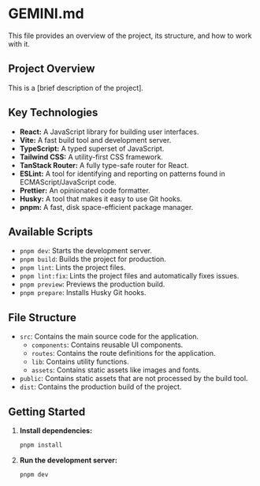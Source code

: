 # GEMINI.md

This file provides an overview of the project, its structure, and how to work with it.

## Project Overview

This is a [brief description of the project].

## Key Technologies

- **React:** A JavaScript library for building user interfaces.
- **Vite:** A fast build tool and development server.
- **TypeScript:** A typed superset of JavaScript.
- **Tailwind CSS:** A utility-first CSS framework.
- **TanStack Router:** A fully type-safe router for React.
- **ESLint:** A tool for identifying and reporting on patterns found in ECMAScript/JavaScript code.
- **Prettier:** An opinionated code formatter.
- **Husky:** A tool that makes it easy to use Git hooks.
- **pnpm:** A fast, disk space-efficient package manager.

## Available Scripts

- `pnpm dev`: Starts the development server.
- `pnpm build`: Builds the project for production.
- `pnpm lint`: Lints the project files.
- `pnpm lint:fix`: Lints the project files and automatically fixes issues.
- `pnpm preview`: Previews the production build.
- `pnpm prepare`: Installs Husky Git hooks.

## File Structure

- `src`: Contains the main source code for the application.
  - `components`: Contains reusable UI components.
  - `routes`: Contains the route definitions for the application.
  - `lib`: Contains utility functions.
  - `assets`: Contains static assets like images and fonts.
- `public`: Contains static assets that are not processed by the build tool.
- `dist`: Contains the production build of the project.

## Getting Started

1.  **Install dependencies:**
    ```bash
    pnpm install
    ```
2.  **Run the development server:**
    ```bash
    pnpm dev
    ```
